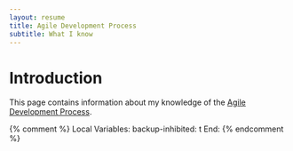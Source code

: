 ```yaml
---
layout: resume
title: Agile Development Process 
subtitle: What I know
---
```


# Introduction

This page contains information about my knowledge of the [Agile Development Process](https://www.agilealliance.org/).

{% comment %}
Local Variables:
backup-inhibited: t
End:
{% endcomment %}
